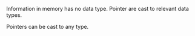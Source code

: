 Information in memory has no data type. Pointer are cast to relevant data types.

Pointers can be cast to any type.